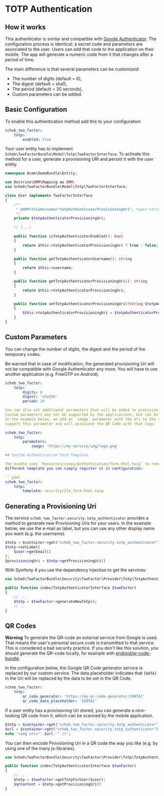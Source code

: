 TOTP Authentication
====================

## How it works

This authenticator is similar and compatible with [Google Authenticator](google.md).
The configuration process is identical: a secret code and parameters are associated to the user.
Users can add that code to the application on their mobile.
The app will generate a numeric code from it that changes after a period of time.

The main difference is that several parameters can be customized:

* The number of digits (default = 6),
* The digest (default = sha1),
* The period (default = 30 seconds),
* Custom parameters can be added.


## Basic Configuration

To enable this authentication method add this to your configuration:

```yaml
scheb_two_factor:
    totp:
        enabled: true
```

Your user entity has to implement `Scheb\TwoFactorBundle\Model\Totp\TwoFactorInterface`.
To activate this method for a user, generate a provisioning URI and persist it with the user entity.

```php
namespace Acme\DemoBundle\Entity;

use Doctrine\ORM\Mapping as ORM;
use Scheb\TwoFactorBundle\Model\Totp\TwoFactorInterface;

class User implements TwoFactorInterface
{
    /**
     * @ORM\Column(name="totpAuthenticatorProvisioningUri", type="string", nullable=true)
     */
    private $totpAuthenticatorProvisioningUri;

    // [...]
    
    public function isTotpAuthenticatorEnabled(): bool
    {
        return $this->totpAuthenticatorProvisioningUri ? true : false;
    }

    public function getTotpAuthenticatorUsername(): string
    {
        return $this->username;
    }

    public function getTotpAuthenticatorProvisioningUri(): string
    {
        return $this->totpAuthenticatorProvisioningUri;
    }

    public function setTotpAuthenticatorProvisioningUri(?string $totpAuthenticatorProvisioningUri): void
    {
        $this->totpAuthenticatorProvisioningUri = $totpAuthenticatorProvisioningUri;
    }
}
```

## Custom Parameters

You can change the number of digits, the digest and the period of the temporary codes.

Be warned that in case of modification, the generated provisioning Uri will not be compatible
with Google Authenticator any more.
You will have to use another application (e.g. FreeOTP on Android).

```yaml
scheb_two_factor:
    totp:
        digits: 8
        digest: 'sha256'
        period: 20

You can also set additional parameters that will be added to provisioning Uris. They will be common for all users.
Custom parameters may not be supported by the applications, but can be very intersting to customize the QR Codes.
In the example below, we add an `image` parameter with the Uri to the service logo. Some applications such as FreeOTP
support this parameter and will associate the QR Code with that logo.

scheb_two_factor:
    totp:
        parameters:
            image: 'https://my-service/img/logo.png'

## Custom Authentication Form Template

The bundle uses `Resources/views/Authentication/form.html.twig` to render the authentication form. If you want to use a
different template you can simply register it in configuration:

```yaml
scheb_two_factor:
    totp:
        template: security/2fa_form.html.twig
```

## Generating a Provisioning Uri

The service `scheb_two_factor.security.totp_authenticator` provides a method to generate new Provisioning Uris for your users.
In the example below, we use the e-mail as label, but you can use any other display name you want (e.g. the username).

```php
$totp = $container->get("scheb_two_factor.security.totp_authenticator")->generateNewTotp();
$totp->setLabel(
    $user->getEmail()
);
$provisioningUri = $totp->getProvisioningUri()
```

With Symfony 4 you use the dependency injection to get the services:

```php
use Scheb\TwoFactorBundle\Security\TwoFactor\Provider\Totp\TotpAuthenticatorInterface;

public function index(TotpAuthenticatorInterface $twoFactor)
{
    // ...
    $totp = $twoFactor->generateNewTotp();
    // ...
}
```

## QR Codes

**Warning** To generate the QR-code an external service from Google is used. That means the user's personal secure code
is transmitted to that service. This is considered a bad security practice. If you don't like this solution, you should
generate the QR-code locally, for example with [endroid/qr-code-bundle](https://github.com/endroid/qr-code-bundle).

In the configuration below, the Google QR Code generator service is replaced by our custom service. The data placeholder
indicates that `[DATA]` in the Uri will be replaced by the data to be set in the QR Code.

```yaml
scheb_two_factor:
    totp:
        qr_code_generator: 'https://my-qr-code-generator/[DATA]'
        qr_code_data_placeholder: '[DATA]'
```

If a user entity has a provisioning Uri stored, you can generate a nice-looking QR code from it, which can be scanned by the
mobile application.

```php
$totp = $container->get("scheb_two_factor.security.totp_authenticator")->getTotpForUser($user);
$url = $container->get("scheb_two_factor.security.totp_authenticator")->getUrl(TOTP $totp);
echo '<img src="'.$url.'" />';
```

You can then encode Provisioning Uri in a QR code the way you like (e.g. by using one of the many js-libraries).
 
```php
use Scheb\TwoFactorBundle\Security\TwoFactor\Provider\Totp\TotpAuthenticatorInterface;

public function index(TotpAuthenticatorInterface $twoFactor)
{
    // ...
    $totp = $twoFactor->getTotpForUser($user);
    $qrContent = $totp->getProvisioningUri()
}
```
